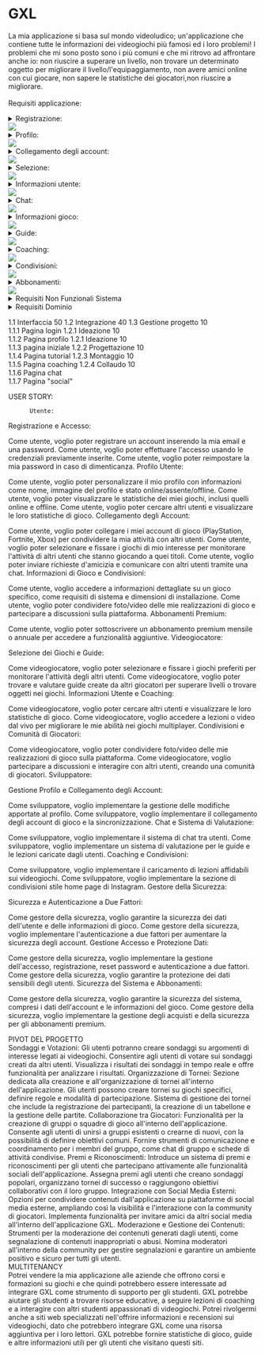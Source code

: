 # GXL
La mia applicazione si basa sul mondo videoludico; un'applicazione che contiene tutte le informazioni dei videogiochi più famosi ed i loro problemi!
I problemi che mi sono posto sono i più comuni e che mi ritrovo ad affrontare anche io: non riuscire a superare un livello, non trovare un determinato oggetto per migliorare il livello/l'equipaggiamento, non avere amici online con cui giocare, non sapere le statistiche dei giocatori,non riuscire a migliorare.<br>
<br>
Requisiti applicazione:
<details>
<summary>Registrazione:</summary>
  *  Requisti Funzionali Utente<br>
 <br>
- Gli utenti, appena scaricata l’applicazione, si troveranno la classica schermata di registrazione dove inseriranno la propria email e password, con possibilità di cambiarla in caso di dimenticanza.<br>
- Ci sarà la possibilità di attivare anche l’autenticazione a due fattori, ovvero aggiungere una sicurezza in più per proteggere il tuo account.
 *  Requisti Funzionali Sistema<br>
 <br>
 - Gestione accesso, registrazione, reset password e autenticazione a due fattori.
</details>     
<img src="http://yuml.me/diagram/scruffy/usecase/[Utente]-(Accesso), (Accesso)<(Autenticazione a due fattori)"> 
<details>
<summary>Profilo:</summary>
 *  Requisti Funzionali Utente<br>
 <br>
- Gli utenti potranno personalizzare il loro profilo cambiando le proprie informazioni come il nome e cognome, la propria immagine profilo, lo stato “online, assente, offline”, la password, la mail.
- Ogni utente potrà vedere tutte le sue statistiche, sia dei giochi online (come Fortnite, Rainbow Six Siege, Call of Duty…) sia dei giochi offline (The Last of Us, Spiderman, Uncharted…).
  *  Requisti Funzionali Sistema<br>
 <br>
 -Gestione modifiche apportate al profilo.
</details> 
<img src="http://yuml.me/diagram/scruffy/usecase/[Utente]-(Accesso), (Accesso)<(Modifica profilo), (Accesso)<(Vedere statistiche)">
<details>
<summary>Collegamento degli account:</summary>
 *  Requisti Funzionali Utente<br>
 <br>
- L’utente dovrà collegare i propri account (account PlayStation, account Fortnite, account Xbox…).
- In questo modo potrà rendere visibile la propria attività ad altri utenti.
  *  Requisti Funzionali Sistema<br>
 <br>
 -Supporto per collegamento e sincronizzazzione degli account dei giochi.
</details>
<img src="http://yuml.me/diagram/scruffy/usecase/[Utente]-(Accesso), (Accesso)>(Collegare account esterni), [Sistema GXL]-(Collegare account esterni)"> 
<details>
<summary>Selezione:</summary>
 *  Requisti Funzionali Utente<br>
 <br>
- L’utente potrà selezionare un gioco a cui è interessato e “fissarlo”, metterlo nei preferiti per vederlo ogni volta senza doverlo selezionare.
- In questo modo, dopo aver selezionato il gioco/i giochi l'utente potrà vedere tutti gli altri utenti che al momento ci stanno giocando e vedere il loro stato di avanzamento.
</details>
<img src="http://yuml.me/diagram/scruffy/usecase/[Utente]-(Accesso), (Accesso)<(Cerca e fissa giochi), (Cerca e fissa giochi)>(Vedere utenti online), [Sistema GXL]-(Prendere profili), (Prendere profili)-(Vedere utenti online)"> 
<details>
<summary>Informazioni utente:</summary>
 *  Requisti Funzionali Utente<br>
 <br>
- L’utente potrà cercarne un altro e vedrà tutte le sue statistiche, come il KD ( uccisioni per morti), da quando ha iniziato la sessione di gioco, quando l’ha installato la prima volta… e anche a che giochi sta giocando al momento
- Inoltre l'utente potrà inviare una richiesta d'amicizia.
  *  Requisti Funzionali Sistema<br>
 <br>
 -Raccolta di informazioni pubbliche di altri utenti
</details>
<img src="http://yuml.me/diagram/scruffy/usecase/[Utente]-(Accesso), (Accesso)<(Cerca utenti), (Cerca utenti)<(Richiesta amicizia),(Richiesta amicizia)>(Vedere statistiche)">
<details>
<summary>Chat:</summary>
 *  Requisti Funzionali Utente<br>
 <br>
- Dopo aver stretto amicizia, l'utente avrà l’accesso ad una chat dove potrà scriversi o stare in chiamata con l’altro utente.
  *  Requisti Funzionali Sistema<br>
 <br>
 -Fornire un sistema di chat. 
</details>
<img src="http://yuml.me/diagram/scruffy/usecase/[Utente]-(Accesso), (Accesso)<(Cerca utenti), (Cerca utenti)<(Richiesta amicizia),(Richiesta amicizia)<(Chat)">
<details>
<summary>Informazioni gioco:</summary>
 *  Requisti Funzionali Utente<br>
 <br>
- Ci sarà anche una sezione dedicata a tutte le informazioni del gioco desiderato, come quanto spazio occupa, quali sono i requisiti minimi, quando è uscito.
</details>
<img src="http://yuml.me/diagram/scruffy/usecase/[Utente]-(Accesso), (Accesso)<(Cerca giochi), (Cerca giochi)>(Informazioni)"> 
<details>
<summary>Guide:</summary>
 *  Requisti Funzionali Utente<br>
 <br>
- Saranno disponibili anche guide per superare un determinato livello o trovare un oggetto che ti potenzierà l’equipaggiamento.
- Queste potranno essere caricate da chiunque riesca a superare/trovare e potranno essere valutate con un like o dislike.
  *  Requisti Funzionali Sistema<br>
 <br>
 -Gestire la ricerca, la valutazione e il caricamento dei tutorial.
</details>
<img src="http://yuml.me/diagram/scruffy/usecase/[Utente]-(Accesso), (Accesso)<(Cerca giochi), (Cerca giochi)>(Tutorial)" >
<details>
<summary>Coaching:</summary>
 *  Requisti Funzionali Utente<br>
 <br>
- Per quanto riguarda i giochi multiplayer come Fortnite, Rainbow Six Siege, Apex… saranno disponibili delle “lezioni” sotto forma di video oppure “dal vivo” per aiutare l’utente ad acquisire più abilità.
  *  Requisti Funzionali Sistema<br>
 <br>
 -Gestire il caricamento di "lezioni" affidabili sui videogiochi.
</details>
<img src="http://yuml.me/diagram/scruffy/usecase/[Utente]-(Accesso), (Accesso)<(Cerca giochi), (Cerca giochi)>(Coaching)" >
<details>
<summary>Condivisioni:</summary>
 *  Requisti Funzionali Utente<br>
 <br>
- Ci sarà anche una sezione stile home page di Instagram dove ognuno potrà condividere foto/video di ciò che è riuscito a fare, come trickshot, speedrun… o semplicemente per chi vuole discutere su un gioco.
- Inoltre ci sarà un tasto Spoiler che nasconderà le immagini/video che non sono ancora state raggiunte dall’utente (livelli non ancora superati, oggetti non scoperti…).
  *  Requisti Funzionali Sistema<br>
 <br>
 -Fornire una "home page" stile Instagram dove gli utenti potranno condividere contenuti, vedere le storie, mettere like e lasciare un commento.
</details>
<img src="http://yuml.me/diagram/scruffy/usecase/[Utente]-(Accesso), (Accesso)>(Sezione di condivisione)" >
<details>
<summary>Abbonamenti:</summary>
 *  Requisti Funzionali Utente<br>
 <br>
- Ci sarà un abbonameno Premium, che permetterà di sbloccare più funzionalità.
- Questo abbonamento sarà sia mensile, che annuale, con la possibilità di selezionare quanti mesi o anni si vuole.
  *  Requisti Funzionali Sistema<br>
 <br>
 -Gestione acquisto di abbonamenti
</details>
<img src="http://yuml.me/diagram/scruffy/usecase/[Utente]-(Accesso),(Accesso)<(Premium),(Premium)>(Aggiungi carta),(Premium)>(Scegli il piano),(Premium)>(Paga),[Banca]-(Elaborazione),(Elaborazione)>(Invia risultato di conferma),[Sistema GXL]-(Attiva Premium)" >
<details>
<summary>Requisiti Non Funzionali Sistema</summary>
 <br>
 <details>
<summary>Sicurezza:</summary>
   <br>
-Il sistema deve garantire la sicurezza dei dati dell'utente, compresi i dati dell'account e le informazioni del gioco.
</details>
<details>
<summary>Performance:</summary>
  <br>
-Il sistema deve essere reattivo e garantire tempi di risposta rapidi.
</details>
<details>
<summary>Scalabilità:</summary>
  <br>
-Il sistema deve essere in grado di gestire un numero crescente di utenti e dati di gioco.
</details>
<details>
<summary>Usabilità:</summary>
  <br>
-L'applicazione deve essere intuitiva e facile da usare per gli utenti.
</details>
<details>
<summary>Disponibilità:</summary>
  <br>
-Il sistema deve essere disponibile e accessibile in modo affidabile.
</details>
</details>
<details>
<summary>Requisiti Dominio</summary>
 <br>
 <details>
<summary>Giochi Multiplayer e Singleplayer:</summary>
   <br>
-L'applicazione copre sia giochi multiplayer che singleplayer.
</details>
<details>
<summary>Comunità di Giocatori:</summary>
  <br>
-L'applicazione crea una comunità in cui gli utenti possono interagire, scambiare esperienze di gioco e aiutarsi reciprocamente.
</details>
<details>
<summary>Risorse di Gioco:</summary>
  <br>
-L'applicazione fornisce informazioni sui giochi, guide e risorse educative per migliorare le abilità di gioco.
</details>
<details>
<summary>Abbonamenti Premium:</summary>
  <br>
-L'applicazione offre opzioni di abbonamento premium per gli utenti interessati a funzionalità aggiuntive.
</details>
</details>

1.1 Interfaccia 50     1.2 Integrazione 40   1.3 Gestione progetto 10 <br>
1.1.1 Pagina login     1.2.1 Ideazione 10 <br>
1.1.2 Pagina profilo   1.2.1 Ideazione 10 <br>
1.1.3 pagina iniziale  1.2.2 Progettazione 10 <br>
1.1.4 Pagina tutorial  1.2.3 Montaggio 10 <br>
1.1.5 Pagina coaching  1.2.4 Collaudo 10<br>
1.1.6 Pagina chat <br>
1.1.7 Pagina "social"


USER STORY:

          Utente:

Registrazione e Accesso:

Come utente, voglio poter registrare un account inserendo la mia email e una password.
Come utente, voglio poter effettuare l'accesso usando le credenziali previamente inserite.
Come utente, voglio poter reimpostare la mia password in caso di dimenticanza.
Profilo Utente:

Come utente, voglio poter personalizzare il mio profilo con informazioni come nome, immagine del profilo e stato online/assente/offline.
Come utente, voglio poter visualizzare le statistiche dei miei giochi, inclusi quelli online e offline.
Come utente, voglio poter cercare altri utenti e visualizzare le loro statistiche di gioco.
Collegamento degli Account:

Come utente, voglio poter collegare i miei account di gioco (PlayStation, Fortnite, Xbox) per condividere la mia attività con altri utenti.
Come utente, voglio poter selezionare e fissare i giochi di mio interesse per monitorare l'attività di altri utenti che stanno giocando a quei titoli.
Come utente, voglio poter inviare richieste d'amicizia e comunicare con altri utenti tramite una chat.
Informazioni di Gioco e Condivisioni:

Come utente, voglio accedere a informazioni dettagliate su un gioco specifico, come requisiti di sistema e dimensioni di installazione.
Come utente, voglio poter condividere foto/video delle mie realizzazioni di gioco e partecipare a discussioni sulla piattaforma.
Abbonamenti Premium:

Come utente, voglio poter sottoscrivere un abbonamento premium mensile o annuale per accedere a funzionalità aggiuntive.
Videogiocatore:

Selezione dei Giochi e Guide:

Come videogiocatore, voglio poter selezionare e fissare i giochi preferiti per monitorare l'attività degli altri utenti.
Come videogiocatore, voglio poter trovare e valutare guide create da altri giocatori per superare livelli o trovare oggetti nei giochi.
Informazioni Utente e Coaching:

Come videogiocatore, voglio poter cercare altri utenti e visualizzare le loro statistiche di gioco.
Come videogiocatore, voglio accedere a lezioni o video dal vivo per migliorare le mie abilità nei giochi multiplayer.
Condivisioni e Comunità di Giocatori:

Come videogiocatore, voglio poter condividere foto/video delle mie realizzazioni di gioco sulla piattaforma.
Come videogiocatore, voglio partecipare a discussioni e interagire con altri utenti, creando una comunità di giocatori.
Sviluppatore:

Gestione Profilo e Collegamento degli Account:

Come sviluppatore, voglio implementare la gestione delle modifiche apportate al profilo.
Come sviluppatore, voglio implementare il collegamento degli account di gioco e la sincronizzazione.
Chat e Sistema di Valutazione:

Come sviluppatore, voglio implementare il sistema di chat tra utenti.
Come sviluppatore, voglio implementare un sistema di valutazione per le guide e le lezioni caricate dagli utenti.
Coaching e Condivisioni:

Come sviluppatore, voglio implementare il caricamento di lezioni affidabili sui videogiochi.
Come sviluppatore, voglio implementare la sezione di condivisioni stile home page di Instagram.
Gestore della Sicurezza:

Sicurezza e Autenticazione a Due Fattori:

Come gestore della sicurezza, voglio garantire la sicurezza dei dati dell'utente e delle informazioni di gioco.
Come gestore della sicurezza, voglio implementare l'autenticazione a due fattori per aumentare la sicurezza degli account.
Gestione Accesso e Protezione Dati:

Come gestore della sicurezza, voglio implementare la gestione dell'accesso, registrazione, reset password e autenticazione a due fattori.
Come gestore della sicurezza, voglio garantire la protezione dei dati sensibili degli utenti.
Sicurezza del Sistema e Abbonamenti:

Come gestore della sicurezza, voglio garantire la sicurezza del sistema, compresi i dati dell'account e le informazioni del gioco.
Come gestore della sicurezza, voglio implementare la gestione degli acquisti e della sicurezza per gli abbonamenti premium.

PIVOT DEL PROGETTO<br>
Sondaggi e Votazioni:
Gli utenti potranno creare sondaggi su argomenti di interesse legati ai videogiochi.
Consentire agli utenti di votare sui sondaggi creati da altri utenti.
Visualizza i risultati dei sondaggi in tempo reale e offre funzionalità per analizzare i risultati.
Organizzazione di Tornei:
Sezione dedicata alla creazione e all'organizzazione di tornei all'interno dell'applicazione.
Gli utenti possono creare tornei su giochi specifici, definire regole e modalità di partecipazione.
Sistema di gestione dei tornei che include la registrazione dei partecipanti, la creazione di un tabellone e la gestione delle partite.
Collaborazione tra Giocatori:
Funzionalità per la creazione di gruppi o squadre di gioco all'interno dell'applicazione.
Consente agli utenti di unirsi a gruppi esistenti o crearne di nuovi, con la possibilità di definire obiettivi comuni.
Fornire strumenti di comunicazione e coordinamento per i membri del gruppo, come chat di gruppo e schede di attività condivise.
Premi e Riconoscimenti:
Introduce un sistema di premi e riconoscimenti per gli utenti che partecipano attivamente alle funzionalità sociali dell'applicazione.
Assegna premi agli utenti che creano sondaggi popolari, organizzano tornei di successo o raggiungono obiettivi collaborativi con il loro gruppo.
Integrazione con Social Media Esterni:
Opzioni per condividere contenuti dall'applicazione su piattaforme di social media esterne, ampliando così la visibilità e l'interazione con la community di giocatori.
Implementa funzionalità per invitare amici da altri social media all'interno dell'applicazione GXL.
Moderazione e Gestione dei Contenuti:
Strumenti per la moderazione dei contenuti generati dagli utenti, come segnalazione di contenuti inappropriati o abusi.
Nomina moderatori all'interno della community per gestire segnalazioni e garantire un ambiente positivo e sicuro per tutti gli utenti.<br>
MULTITENANCY<br>
Potrei vendere la mia applicazione alle aziende che offrono corsi e formazioni su giochi e che quindi potrebbero essere interessate ad integrare GXL come strumento di supporto per gli studenti. GXL potrebbe aiutare gli studenti a trovare risorse educative, a seguire lezioni di coaching e a interagire con altri studenti appassionati di videogiochi.
Potrei rivolgermi anche a siti web specializzati nell'offrire informazioni e recensioni sui videogiochi, dato che potrebbero integrare GXL come una risorsa aggiuntiva per i loro lettori. GXL potrebbe fornire statistiche di gioco, guide e altre informazioni utili per gli utenti che visitano questi siti.

